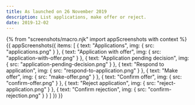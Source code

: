 ```yaml
---
title: As launched on 26 November 2019
description: List applications, make offer or reject.
date: 2019-12-02
---
```

{% from "screenshots/macro.njk" import appScreenshots with context %}
{{ appScreenshots({
  items: [
    {
      text: "Applications",
      img: { src: "applications.png" }
    },
    {
      text: "Application with offer",
      img: { src: "application-with-offer.png" }
    },
    {
      text: "Application pending decision",
      img: { src: "application-pending-decision.png" }
    },
    {
      text: "Respond to application",
      img: { src: "respond-to-application.png" }
    },
    {
      text: "Make offer",
      img: { src: "make-offer.png" }
    },
    {
      text: "Confirm offer",
      img: { src: "confirm-offer.png" }
    },
    {
      text: "Reject application",
      img: { src: "reject-application.png" }
    },
    {
      text: "Confirm rejection",
      img: { src: "confirm-rejection.png" }
    }
  ]
}) }}
